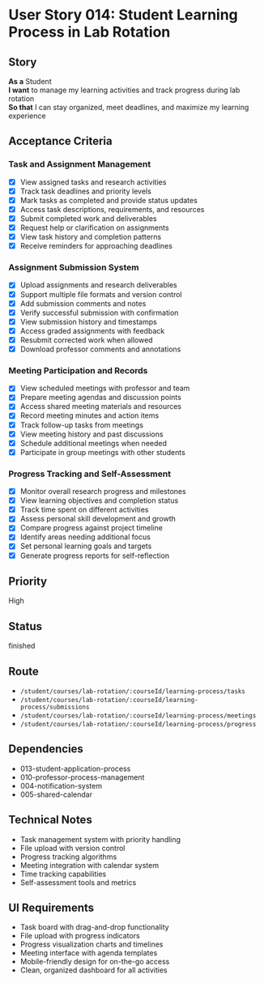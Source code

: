 # User Story 014: Student Learning Process in Lab Rotation

## Story
**As a** Student  
**I want** to manage my learning activities and track progress during lab rotation  
**So that** I can stay organized, meet deadlines, and maximize my learning experience

## Acceptance Criteria

### Task and Assignment Management
- [x] View assigned tasks and research activities
- [x] Track task deadlines and priority levels
- [x] Mark tasks as completed and provide status updates
- [x] Access task descriptions, requirements, and resources
- [x] Submit completed work and deliverables
- [x] Request help or clarification on assignments
- [x] View task history and completion patterns
- [x] Receive reminders for approaching deadlines

### Assignment Submission System
- [x] Upload assignments and research deliverables
- [x] Support multiple file formats and version control
- [x] Add submission comments and notes
- [x] Verify successful submission with confirmation
- [x] View submission history and timestamps
- [x] Access graded assignments with feedback
- [x] Resubmit corrected work when allowed
- [x] Download professor comments and annotations

### Meeting Participation and Records
- [x] View scheduled meetings with professor and team
- [x] Prepare meeting agendas and discussion points
- [x] Access shared meeting materials and resources
- [x] Record meeting minutes and action items
- [x] Track follow-up tasks from meetings
- [x] View meeting history and past discussions
- [x] Schedule additional meetings when needed
- [x] Participate in group meetings with other students

### Progress Tracking and Self-Assessment
- [x] Monitor overall research progress and milestones
- [x] View learning objectives and completion status
- [x] Track time spent on different activities
- [x] Assess personal skill development and growth
- [x] Compare progress against project timeline
- [x] Identify areas needing additional focus
- [x] Set personal learning goals and targets
- [x] Generate progress reports for self-reflection

## Priority
High

## Status
finished

## Route
- `/student/courses/lab-rotation/:courseId/learning-process/tasks`
- `/student/courses/lab-rotation/:courseId/learning-process/submissions`
- `/student/courses/lab-rotation/:courseId/learning-process/meetings`
- `/student/courses/lab-rotation/:courseId/learning-process/progress`

## Dependencies
- 013-student-application-process
- 010-professor-process-management
- 004-notification-system
- 005-shared-calendar

## Technical Notes
- Task management system with priority handling
- File upload with version control
- Progress tracking algorithms
- Meeting integration with calendar system
- Time tracking capabilities
- Self-assessment tools and metrics

## UI Requirements
- Task board with drag-and-drop functionality
- File upload with progress indicators
- Progress visualization charts and timelines
- Meeting interface with agenda templates
- Mobile-friendly design for on-the-go access
- Clean, organized dashboard for all activities